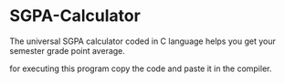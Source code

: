 # SGPA-Calculator

The universal SGPA calculator coded in C language helps you get your semester grade point average.

for executing this program copy the code and paste it in the compiler.
